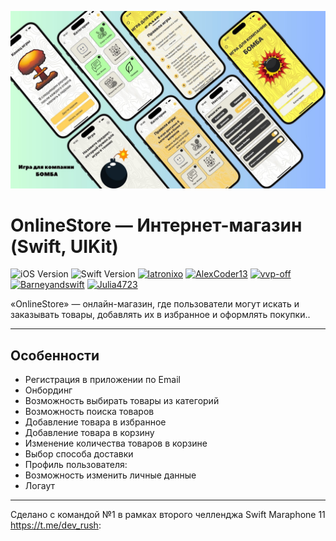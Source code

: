 
![image](https://github.com/ElShtolts13/Bomb-Game-1-Challenge/blob/main/mainImage.jpg)



# OnlineStore — Интернет-магазин (Swift, UIKit)

![iOS Version](https://img.shields.io/badge/iOS-15.0+-blue?style=flat&logo=apple)
![Swift Version](https://img.shields.io/badge/Swift-5.5-orange?style=flat&logo=swift)
 [![latronixo](https://img.shields.io/badge/latronixo1-181717?style=flat&logo=github&logoColor=white)](https://github.com/latronixo1)
 [![AlexCoder13](https://img.shields.io/badge/latronixo-181717?style=flat&logo=github&logoColor=white)](https://github.com/AlexCoder13)
 [![vvp-off](https://img.shields.io/badge/latronixo-181717?style=flat&logo=github&logoColor=white)](https://github.com/vvp-off)
 [![Barneyandswift](https://img.shields.io/badge/latronixo-181717?style=flat&logo=github&logoColor=white)](https://github.com/Barneyandswift)
 [![Julia4723](https://img.shields.io/badge/latronixo-181717?style=flat&logo=github&logoColor=white)](https://github.com/Julia4723)

«OnlineStore» — онлайн-магазин, где пользователи могут искать и заказывать товары, добавлять их в избранное и оформлять покупки..

---

## Особенности
- Регистрация в приложении по Email
- Онбординг
- Возможность выбирать товары из категорий
- Возможность поиска товаров
- Добавление товара в избранное
- Добавление товара в корзину
- Изменение количества товаров в корзине
- Выбор способа доставки
- Профиль пользователя:
- Возможность изменить личные данные
- Логаут

---
Сделано с командой №1 в рамках второго челленджа Swift Maraphone 11  https://t.me/dev_rush:

